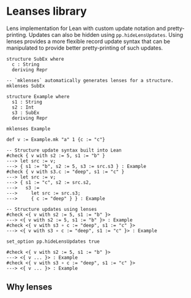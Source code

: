 # Leanses library

Lens implementation for Lean with custom update notation and pretty-printing.
Updates can also be hidden using `pp.hideLensUpdates`.  Using lenses provides a
more flexible record update syntax that can be manipulated to provide better
pretty-printing of such updates.

```lean
structure SubEx where
  c : String
  deriving Repr

-- `mklenses` automatically generates lenses for a structure.
mklenses SubEx

structure Example where
  s1 : String
  s2 : Int
  s3 : SubEx
  deriving Repr

mklenses Example

def v := Example.mk "a" 1 {c := "c"}

-- Structure update syntax built into Lean
#check { v with s2 := 5, s1 := "b" }
---> let src := v;
---> { s1 := "b", s2 := 5, s3 := src.s3 } : Example
#check { v with s3.c := "deep", s1 := "c" }
---> let src := v;
---> { s1 := "c", s2 := src.s2,
--->   s3 :=
--->     let src := src.s3;
--->     { c := "deep" } } : Example

-- Structure updates using lenses
#check <{ v with s2 := 5, s1 := "b" }>
---> <{ v with s2 := 5, s1 := "b" }> : Example
#check <{ v with s3 ∘ c := "deep", s1 := "c" }>
---> <{ v with s3 ∘ c := "deep", s1 := "c" }> : Example

set_option pp.hideLensUpdates true

#check <{ v with s2 := 5, s1 := "b" }>
---> <{ v ... }> : Example
#check <{ v with s3 ∘ c := "deep", s1 := "c" }>
---> <{ v ... }> : Example
```

## Why lenses
